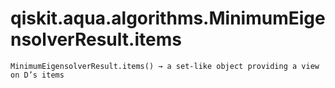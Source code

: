 # qiskit.aqua.algorithms.MinimumEigensolverResult.items

`MinimumEigensolverResult.items() → a set-like object providing a view on D’s items`
